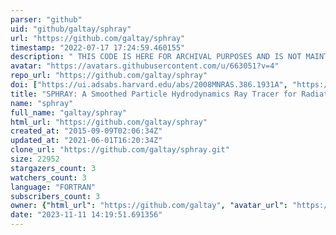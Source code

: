 ```yaml
---
parser: "github"
uid: "github/galtay/sphray"
url: "https://github.com/galtay/sphray"
timestamp: "2022-07-17 17:24:59.460155"
description: " THIS CODE IS HERE FOR ARCHIVAL PURPOSES AND IS NOT MAINTAINED"
avatar: "https://avatars.githubusercontent.com/u/663051?v=4"
repo_url: "https://github.com/galtay/sphray"
doi: ["https://ui.adsabs.harvard.edu/abs/2008MNRAS.386.1931A", "https://ui.adsabs.harvard.edu/abs/2011ascl.soft03009A/abstract"]
title: "SPHRAY: A Smoothed Particle Hydrodynamics Ray Tracer for Radiative Transfer"
name: "sphray"
full_name: "galtay/sphray"
html_url: "https://github.com/galtay/sphray"
created_at: "2015-09-09T02:06:34Z"
updated_at: "2021-06-01T16:20:34Z"
clone_url: "https://github.com/galtay/sphray.git"
size: 22952
stargazers_count: 3
watchers_count: 3
language: "FORTRAN"
subscribers_count: 3
owner: {"html_url": "https://github.com/galtay", "avatar_url": "https://avatars.githubusercontent.com/u/663051?v=4", "login": "galtay", "type": "User"}
date: "2023-11-11 14:19:51.691356"
---
```

